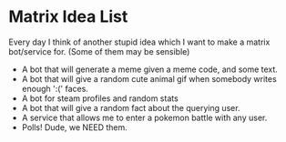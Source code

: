 Matrix Idea List
================

Every day I think of another stupid idea which I want to make a matrix bot/service for. (Some of them may be sensible)

* A bot that will generate a meme given a meme code, and some text.
* A bot that will give a random cute animal gif when somebody writes enough ':(' faces.
* A bot for steam profiles and random stats
* A bot that will give a random fact about the querying user.
* A service that allows me to enter a pokemon battle with any user.  
* Polls! Dude, we NEED them.
